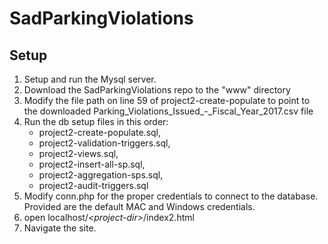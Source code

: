 # SadParkingViolations

## Setup

1. Setup and run the Mysql server.  
2. Download the SadParkingViolations repo to the "www" directory
3. Modify the file path on line 59 of project2-create-populate to point to the downloaded Parking_Violations_Issued_-_Fiscal_Year_2017.csv file
4. Run the db setup files in this order:
    - project2-create-populate.sql, 
    - project2-validation-triggers.sql, 
    - project2-views.sql, 
    - project2-insert-all-sp.sql, 
    - project2-aggregation-sps.sql, 
    - project2-audit-triggers.sql
5. Modify conn.php for the proper credentials to connect to the database. Provided are the default MAC and Windows credentials. 
6. open localhost/*\<project-dir\>*/index2.html
7. Navigate the site. 
